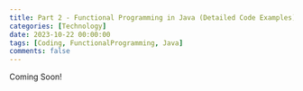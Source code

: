 ```yaml
--- 
title: Part 2 - Functional Programming in Java (Detailed Code Examples) - (Coming Soon!)
categories: [Technology]
date: 2023-10-22 00:00:00
tags: [Coding, FunctionalProgramming, Java]
comments: false
---
```


Coming Soon!